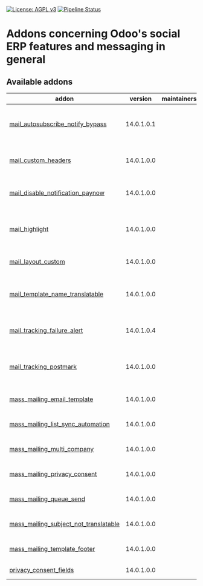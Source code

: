 [![License: AGPL v3](https://img.shields.io/badge/License-AGPL%20v3-blue.svg)](https://www.gnu.org/licenses/agpl-3.0)
[![Pipeline Status](https://gitlab.com/tawasta/odoo/social/badges/14.0-dev/pipeline.svg)](https://gitlab.com/tawasta/odoo/social/-/pipelines/)

Addons concerning Odoo's social ERP features and messaging in general
=====================================================================

[//]: # (addons)

Available addons
----------------
addon | version | maintainers | summary
--- | --- | --- | ---
[mail_autosubscribe_notify_bypass](mail_autosubscribe_notify_bypass/) | 14.0.1.0.1 |  | Model-specific way to not send autosubscribe mails
[mail_custom_headers](mail_custom_headers/) | 14.0.1.0.0 |  | Allow using custom headers when sending email
[mail_disable_notification_paynow](mail_disable_notification_paynow/) | 14.0.1.0.0 |  | Disable Pay Now notification in mail template
[mail_highlight](mail_highlight/) | 14.0.1.0.0 |  | Allows highlighting messages based on subtypes
[mail_layout_custom](mail_layout_custom/) | 14.0.1.0.0 |  | Add a custom layout for mail template
[mail_template_name_translatable](mail_template_name_translatable/) | 14.0.1.0.0 |  | Make mail template name a translatable field
[mail_tracking_failure_alert](mail_tracking_failure_alert/) | 14.0.1.0.4 |  | Alert user by email if message sending fails
[mail_tracking_postmark](mail_tracking_postmark/) | 14.0.1.0.0 |  | This module integrates mail_tracking events with Postmark
[mass_mailing_email_template](mass_mailing_email_template/) | 14.0.1.0.0 |  | Edits mass mailing email template
[mass_mailing_list_sync_automation](mass_mailing_list_sync_automation/) | 14.0.1.0.0 |  | Mass Mailing List Sync Automation
[mass_mailing_multi_company](mass_mailing_multi_company/) | 14.0.1.0.0 |  | Mass mailing multi company
[mass_mailing_privacy_consent](mass_mailing_privacy_consent/) | 14.0.1.0.0 |  | Mass mailing privacy consent
[mass_mailing_queue_send](mass_mailing_queue_send/) | 14.0.1.0.0 |  | Send mass mailing emails with queue
[mass_mailing_subject_not_translatable](mass_mailing_subject_not_translatable/) | 14.0.1.0.0 |  | Mass mailing subject not translatable
[mass_mailing_template_footer](mass_mailing_template_footer/) | 14.0.1.0.0 |  | Mass mailing template footer
[privacy_consent_fields](privacy_consent_fields/) | 14.0.1.0.0 |  | Privacy consent fields

[//]: # (end addons)
